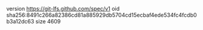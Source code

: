 version https://git-lfs.github.com/spec/v1
oid sha256:8491c266a82386cd81a885929db5704cd15ecbaf4ede534fc4fcdb0b3a12dc63
size 4609
